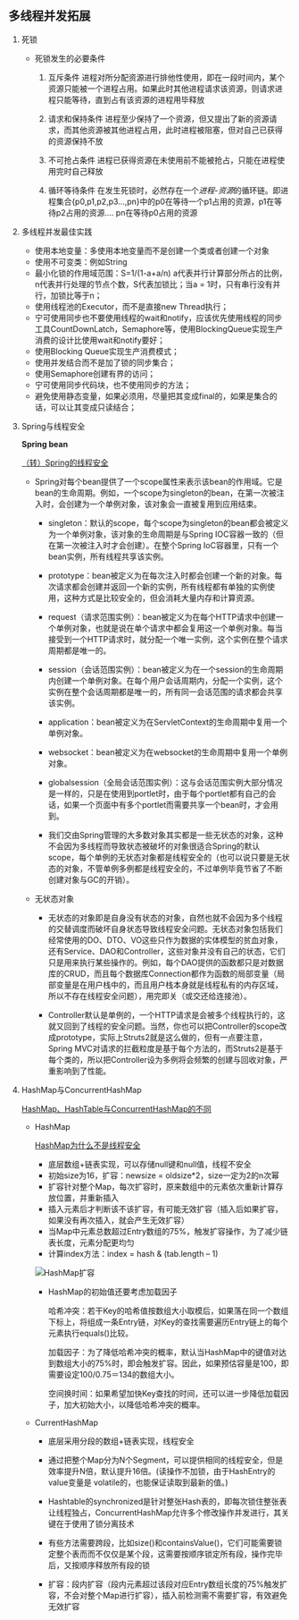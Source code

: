 ## 多线程并发拓展
1. 死锁
    - 死锁发生的必要条件
        1. 互斥条件
        进程对所分配资源进行排他性使用，即在一段时间内，某个资源只能被一个进程占用。如果此时其他进程请求该资源，则请求进程只能等待，直到占有该资源的进程用毕释放
        
        2. 请求和保持条件
        进程至少保持了一个资源，但又提出了新的资源请求，而其他资源被其他进程占用，此时进程被阻塞，但对自己已获得的资源保持不放
        
        3. 不可抢占条件
        进程已获得资源在未使用前不能被抢占，只能在进程使用完时自己释放
        
        4. 循环等待条件
        在发生死锁时，必然存在一个*进程-资源*的循环链。即进程集合{p0,p1,p2,p3...,pn}中的p0在等待一个p1占用的资源，p1在等待p2占用的资源.... pn在等待p0占用的资源
2. 多线程并发最佳实践
    - 使用本地变量：多使用本地变量而不是创建一个类或者创建一个对象
    - 使用不可变类：例如String    
    - 最小化锁的作用域范围：S=1/(1-a+a/n) a代表并行计算部分所占的比例，n代表并行处理的节点个数，S代表加锁比；当a = 1时，只有串行没有并行，加锁比等于n；
    - 使用线程池的Executor，而不是直接new Thread执行；
    - 宁可使用同步也不要使用线程的wait和notify，应该优先使用线程的同步工具CountDownLatch，Semaphore等，使用BlockingQueue实现生产消费的设计比使用wait和notify要好；
    - 使用Blocking Queue实现生产消费模式；
    - 使用并发结合而不是加了锁的同步集合；
    - 使用Semaphore创建有界的访问；
    - 宁可使用同步代码块，也不使用同步的方法；
    - 避免使用静态变量，如果必须用，尽量把其变成final的，如果是集合的话，可以让其变成只读结合；

3. Spring与线程安全

   **Spring bean**
   
    [（转）Spring的线程安全](https://blog.csdn.net/csdnlijingran/article/details/83094756)
    - Spring对每个bean提供了一个scope属性来表示该bean的作用域。它是bean的生命周期。例如，一个scope为singleton的bean，在第一次被注入时，会创建为一个单例对象，该对象会一直被复用到应用结束。
      
        - singleton：默认的scope，每个scope为singleton的bean都会被定义为一个单例对象，该对象的生命周期是与Spring IOC容器一致的（但在第一次被注入时才会创建）。在整个Spring IoC容器里，只有一个bean实例，所有线程共享该实例。
    
        - prototype：bean被定义为在每次注入时都会创建一个新的对象。每次请求都会创建并返回一个新的实例，所有线程都有单独的实例使用，这种方式是比较安全的，但会消耗大量内存和计算资源。
        - request（请求范围实例）：bean被定义为在每个HTTP请求中创建一个单例对象，也就是说在单个请求中都会复用这一个单例对象。每当接受到一个HTTP请求时，就分配一个唯一实例，这个实例在整个请求周期都是唯一的。
        - session（会话范围实例）：bean被定义为在一个session的生命周期内创建一个单例对象。在每个用户会话周期内，分配一个实例，这个实例在整个会话周期都是唯一的，所有同一会话范围的请求都会共享该实例。
        - application：bean被定义为在ServletContext的生命周期中复用一个单例对象。
        - websocket：bean被定义为在websocket的生命周期中复用一个单例对象。
        - globalsession（全局会话范围实例）：这与会话范围实例大部分情况是一样的，只是在使用到portlet时，由于每个portlet都有自己的会话，如果一个页面中有多个portlet而需要共享一个bean时，才会用到。
        - 我们交由Spring管理的大多数对象其实都是一些无状态的对象，这种不会因为多线程而导致状态被破坏的对象很适合Spring的默认scope，每个单例的无状态对象都是线程安全的（也可以说只要是无状态的对象，不管单例多例都是线程安全的，不过单例毕竟节省了不断创建对象与GC的开销）。
    - 无状态对象
    
        - 无状态的对象即是自身没有状态的对象，自然也就不会因为多个线程的交替调度而破坏自身状态导致线程安全问题。无状态对象包括我们经常使用的DO、DTO、VO这些只作为数据的实体模型的贫血对象，还有Service、DAO和Controller，这些对象并没有自己的状态，它们只是用来执行某些操作的。例如，每个DAO提供的函数都只是对数据库的CRUD，而且每个数据库Connection都作为函数的局部变量（局部变量是在用户栈中的，而且用户栈本身就是线程私有的内存区域，所以不存在线程安全问题），用完即关（或交还给连接池）。
        
        - Controller默认是单例的，一个HTTP请求是会被多个线程执行的，这就又回到了线程的安全问题。当然，你也可以把Controller的scope改成prototype，实际上Struts2就是这么做的，但有一点要注意，Spring MVC对请求的拦截粒度是基于每个方法的，而Struts2是基于每个类的，所以把Controller设为多例将会频繁的创建与回收对象，严重影响到了性能。
       
4. HashMap与ConcurrentHashMap
    
    [HashMap、HashTable与ConcurrentHashMap的不同](https://www.cnblogs.com/heyonggang/p/9112731.html)
    
    - HashMap
       
       [HashMap为什么不是线程安全](https://www.zhyocean.cn/article/1553946904)
       - 底层数组+链表实现，可以存储null键和null值，线程不安全
       - 初始size为16，扩容：newsize = oldsize*2，size一定为2的n次幂
       - 扩容针对整个Map，每次扩容时，原来数组中的元素依次重新计算存放位置，并重新插入
       - 插入元素后才判断该不该扩容，有可能无效扩容（插入后如果扩容，如果没有再次插入，就会产生无效扩容）
       - 当Map中元素总数超过Entry数组的75%，触发扩容操作，为了减少链表长度，元素分配更均匀
       - 计算index方法：index = hash & (tab.length – 1)
       
       ![HashMap扩容](pic/HashMap.png)
       
       - HashMap的初始值还要考虑加载因子 
         
          哈希冲突：若干Key的哈希值按数组大小取模后，如果落在同一个数组下标上，将组成一条Entry链，对Key的查找需要遍历Entry链上的每个元素执行equals()比较。
         
          加载因子：为了降低哈希冲突的概率，默认当HashMap中的键值对达到数组大小的75%时，即会触发扩容。因此，如果预估容量是100，即需要设定100/0.75＝134的数组大小。
         
          空间换时间：如果希望加快Key查找的时间，还可以进一步降低加载因子，加大初始大小，以降低哈希冲突的概率。    
          
    - CurrentHashMap
        
        - 底层采用分段的数组+链表实现，线程安全
        
        - 通过把整个Map分为N个Segment，可以提供相同的线程安全，但是效率提升N倍，默认提升16倍。(读操作不加锁，由于HashEntry的value变量是 volatile的，也能保证读取到最新的值。)
        - Hashtable的synchronized是针对整张Hash表的，即每次锁住整张表让线程独占，ConcurrentHashMap允许多个修改操作并发进行，其关键在于使用了锁分离技术
        - 有些方法需要跨段，比如size()和containsValue()，它们可能需要锁定整个表而而不仅仅是某个段，这需要按顺序锁定所有段，操作完毕后，又按顺序释放所有段的锁
        - 扩容：段内扩容（段内元素超过该段对应Entry数组长度的75%触发扩容，不会对整个Map进行扩容），插入前检测需不需要扩容，有效避免无效扩容